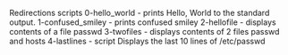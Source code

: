 Redirections scripts
0-hello_world - prints Hello, World to the standard output.
1-confused_smiley - prints confused smiley
2-hellofile - displays contents of a file passwd
3-twofiles - displays contents of 2 files passwd and hosts
4-lastlines - script Displays the last 10 lines of /etc/passwd